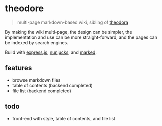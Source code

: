 # theodore
> multi-page markdown-based wiki, sibling of [theodora](#https://github.com/SeedyROM/theodora)

By making the wiki multi-page, the design can be simpler, the implementation and use can be more straight-forward, and the pages can be indexed by search engines.

Build with [express.js](https://expressjs.com/), [nunjucks](https://mozilla.github.io/nunjucks/), and [marked](https://github.com/markedjs/marked).

## features

- browse markdown files
- table of contents (backend completed)
- file list (backend completed)

## todo

- front-end with style, table of contents, and file list

